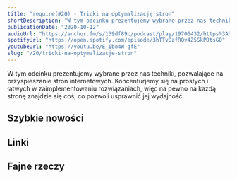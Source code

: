 ```yaml
---
title: "require(#20) - Tricki na optymalizację stron"
shortDescription: "W tym odcinku prezentujemy wybrane przez nas techniki, pozwalające na przyspieszanie stron internetowych. Koncenturjemy się na prostych i łatwych w zaimplementowaniu rozwiązaniach, więc na pewno na każdą stronę znajdzie się coś, co pozwoli usprawnić jej wydajność."
publicationDate: "2020-10-12"
audioUrl: "https://anchor.fm/s/139df89c/podcast/play/19706432/https%3A%2F%2Fd3ctxlq1ktw2nl.cloudfront.net%2Fstaging%2F2020-8-16%2F303d1749-fa3d-5138-a9ca-149995e9e891.mp3"
spotifyUrl: "https://open.spotify.com/episode/3hTTvOzfROv4Z5SkPDtsGO"
youtubeUrl: "https://youtu.be/E_Ibo4W-gfE"
slug: "/20/tricki-na-optymalizacje-stron"
---
```


W tym odcinku prezentujemy wybrane przez nas techniki, pozwalające na przyspieszanie stron internetowych. Koncenturjemy się na prostych i łatwych w zaimplementowaniu rozwiązaniach, więc na pewno na każdą stronę znajdzie się coś, co pozwoli usprawnić jej wydajność.

## Szybkie nowości

## Linki

## Fajne rzeczy
